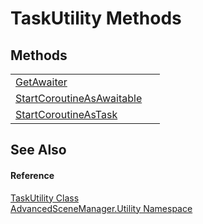# TaskUtility Methods




## Methods
<table>
<tr>
<td><a href="M_AdvancedSceneManager_Utility_TaskUtility_GetAwaiter.md">GetAwaiter</a></td>
<td> </td></tr>
<tr>
<td><a href="M_AdvancedSceneManager_Utility_TaskUtility_StartCoroutineAsAwaitable.md">StartCoroutineAsAwaitable</a></td>
<td> </td></tr>
<tr>
<td><a href="M_AdvancedSceneManager_Utility_TaskUtility_StartCoroutineAsTask.md">StartCoroutineAsTask</a></td>
<td> </td></tr>
</table>

## See Also


#### Reference
<a href="T_AdvancedSceneManager_Utility_TaskUtility.md">TaskUtility Class</a>  
<a href="N_AdvancedSceneManager_Utility.md">AdvancedSceneManager.Utility Namespace</a>  
